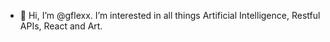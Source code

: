 - 👋 Hi, I’m @gflexx. I’m interested in all things Artificial Intelligence, Restful APIs, React and Art.
